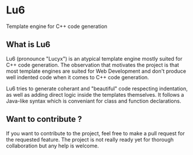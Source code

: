 Lu6
===

Template engine for C++ code generation

## What is Lu6

Lu6 (pronounce "Lucyx") is an atypical template engine mostly suited for C++ code generation. The observation that motivates the project is that most template engines are suited for Web Development and don't produce well indented code when it comes to C++ code generation.

Lu6 tries to generate coherant and "beautiful" code respecting indentation, as well as adding direct logic inside the templates themselves. It follows a Java-like syntax which is conveniant for class and function declarations.

## Want to contribute ?

If you want to contribute to the project, feel free to make a pull request for the requested feature. The project is not really ready yet for thorough collaboration but any help is welcome.
